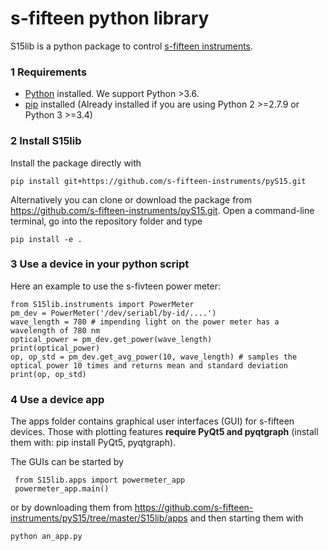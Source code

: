 # s-fifteen python library
S15lib is a python package to control [s-fifteen instruments](https://s-fifteen.com/).

### 1 Requirements
- [Python](https://www.python.org) installed.  We support Python >3.6.
- [pip](https://pypi.org/project/pip/) installed (Already installed if you are using Python 2 >=2.7.9 or Python 3 >=3.4)

### 2 Install S15lib
Install the package directly with
 
    pip install git+https://github.com/s-fifteen-instruments/pyS15.git

Alternatively you can clone or download the package from https://github.com/s-fifteen-instruments/pyS15.git.
Open a command-line terminal, go into the repository folder and type
  
    pip install -e .
    

    
### 3 Use a device in your python script
Here an example to use the s-fivteen power meter:

    from S15lib.instruments import PowerMeter
    pm_dev = PowerMeter('/dev/seriabl/by-id/....')
    wave_length = 780 # impending light on the power meter has a wavelength of 780 nm
    optical_power = pm_dev.get_power(wave_length)
    print(optical_power)
    op, op_std = pm_dev.get_avg_power(10, wave_length) # samples the optical power 10 times and returns mean and standard deviation
    print(op, op_std)
    
 ### 4 Use a device app
 The apps folder contains graphical user interfaces (GUI) for s-fifteen devices.
 Those with plotting features __require PyQt5 and pyqtgraph__ (install them with:  pip install PyQt5, pyqtgraph).
 
 The GUIs can be started by 
 
     from S15lib.apps import powermeter_app
     powermeter_app.main()
  
 or by downloading them from https://github.com/s-fifteen-instruments/pyS15/tree/master/S15lib/apps and then starting them with
 
    python an_app.py
 
